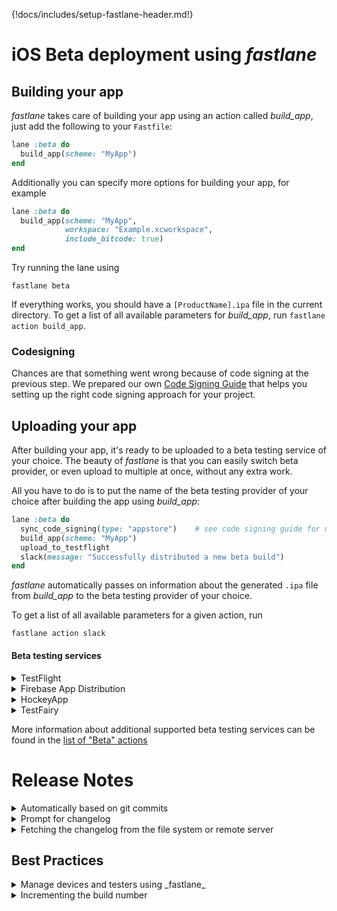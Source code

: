{!docs/includes/setup-fastlane-header.md!}

# iOS Beta deployment using _fastlane_

## Building your app

_fastlane_ takes care of building your app using an action called _build_app_, just add the following to your `Fastfile`:

```ruby
lane :beta do
  build_app(scheme: "MyApp")
end
```

Additionally you can specify more options for building your app, for example

```ruby
lane :beta do
  build_app(scheme: "MyApp",
            workspace: "Example.xcworkspace",
            include_bitcode: true)
end
```

Try running the lane using

```no-highlight
fastlane beta
```

If everything works, you should have a `[ProductName].ipa` file in the current directory. To get a list of all available parameters for _build_app_, run `fastlane action build_app`.

### Codesigning

Chances are that something went wrong because of code signing at the previous step. We prepared our own [Code Signing Guide](/codesigning/getting-started/) that helps you setting up the right code signing approach for your project.

## Uploading your app

After building your app, it's ready to be uploaded to a beta testing service of your choice. The beauty of _fastlane_ is that you can easily switch beta provider, or even upload to multiple at once, without any extra work.

All you have to do is to put the name of the beta testing provider of your choice after building the app using _build_app_:

```ruby
lane :beta do
  sync_code_signing(type: "appstore")    # see code signing guide for more information
  build_app(scheme: "MyApp")
  upload_to_testflight
  slack(message: "Successfully distributed a new beta build")
end
```

_fastlane_ automatically passes on information about the generated `.ipa` file from _build_app_ to the beta testing provider of your choice.

To get a list of all available parameters for a given action, run
```no-highlight
fastlane action slack
```

#### Beta testing services


<details markdown="1">
<summary>TestFlight</summary>

You can easily upload new builds to TestFlight (which is part of App Store Connect) using _fastlane_. To do so, just use the built-in `testflight` action after building your app

```ruby
lane :beta do
  # ...
  build_app
  upload_to_testflight
end
```

Some example use cases

```ruby
lane :beta do
  # ...
  build_app

  # Variant 1: Provide a changelog to your build
  upload_to_testflight(changelog: "Add rocket emoji")

  # Variant 2: Skip the "Waiting for processing" of the binary
  #   While this will speed up your build, it will not distribute
  #   the binary to your tests, nor set a changelog
  upload_to_testflight(skip_waiting_for_build_processing: true)
end
```

If you used `fastlane init` to setup _fastlane_, your Apple ID is stored in the `fastlane/Appfile`. You can also overwrite the username, using `upload_to_testflight(username: "bot@fastlane.tools")`.

To get a list of all available options, run

```no-highlight
fastlane action upload_to_testflight
```

With _fastlane_, you can also automatically manage your beta testers, check out the other actions available.

---
</details>

<details markdown="1">
<summary>Firebase App Distribution</summary>

Install the Firebase App Distribution plugin:

```no-highlight
fastlane add_plugin firebase_app_distribution
```

Authenticate with Firebase by running the `firebase_app_distribution_login` action (or using one of the other [authentication methods](https://firebase.google.com/docs/app-distribution/ios/distribute-fastlane#step_2_authenticate_with_firebase)):

```no-highlight
fastlane run firebase_app_distribution_login
```

Then add the `firebase_app_distribution` action to your lane:

```ruby
lane :beta do
  # ...
  build_app

  firebase_app_distribution(
    app: "1:123456789:ios:abcd1234",
    groups: "qa-team, trusted-testers"
  )
  # ...
end
```

For more information and options (such as adding release notes) see the full [Getting Started](https://firebase.google.com/docs/app-distribution/ios/distribute-fastlane) guide.

---
</details>

<details markdown="1">
<summary>HockeyApp</summary>

```ruby
lane :beta do
  # ...
  build_app
  hockey(api_token: "[insert_key_here]")
end
```

To get your API token, open [API Tokens in Account Settings](https://rink.hockeyapp.net/manage/auth_tokens). From there, you can find your existing API token, or create a new one. 

To get a list of all available options see the [`hockey` action docs](https://docs.fastlane.tools/actions/hockey/), or run 

```no-highlight
fastlane action hockey
```

</details>

<details markdown="1">
<summary>TestFairy</summary>

```ruby
lane :beta do
  # ...
  build_app

  testfairy(api_key: "[insert_key_here]")

  # Variant 1: Provide a changelog
  testfairy(api_key: "[insert_key_here]", 
            comment: "Add rocket emoji")

  # Variant 2: Specify tester groups
  testfairy(api_key: "[insert_key_here]", testers_groups: ["group1"])
end
```

To get a list of all available options, run

```no-highlight
fastlane action testfairy
```

More information about the service on [TestFairy.com](https://testfairy.com).
</details>

More information about additional supported beta testing services can be found in the [list of "Beta" actions](https://docs.fastlane.tools/actions/#beta)

# Release Notes

<details markdown="1">
<summary>Automatically based on git commits</summary>

Your changelog changes, so it doesn't make a lot of sense to store a static release note in the `Fastfile`.

```ruby
lane :beta do
  sync_code_signing
  build_app

  changelog_from_git_commits # this will generate the changelog based on your last commits
  upload_to_testflight
end
```

Get a list of all available options using `fastlane action changelog_from_git_commits`, here are some examples

```ruby
changelog_from_git_commits(
  between: ['7b092b3', 'HEAD'], # Optional, lets you specify a revision/tag range between which to collect commit info
  merge_commit_filtering: 'exclude_merges' # Optional, lets you filter out merge commits
)
```
---
</details>

<details markdown="1">
<summary>Prompt for changelog</summary>

You can automatically be asked for the changelog in your terminal using the `prompt` action:

```ruby
lane :beta do
  # Variant 1: Ask for a one line input
  changelog = prompt(text: "Changelog: ")

  # Variant 2: Ask for a multi-line input
  #   The user confirms their input by typing `END` and Enter
  changelog = prompt(
    text: "Changelog: ",
    multi_line_end_keyword: "END"
  )

  sync_code_signing
  build_app

  upload_to_testflight(changelog: changelog)
end
```

---
</details>

<details markdown="1">
<summary>Fetching the changelog from the file system or remote server</summary>

You can fetch values from anywhere in your `Fastfile`, including the file system and remote server

```ruby
lane :beta do
  # Variant 1: Read from file system
  #   note the `..`, since fastlane runs in the _fastlane_ directory
  changelog = File.read("../Changelog.txt")

  # Variant 2: Fetch data from a remote web server
  changelog = download(url: "https://lookatmycms.com/changelog.txt")

  sync_code_signing
  build_app

  upload_to_testflight(changelog: changelog)
end
```

---
</details>

## Best Practices

<details markdown="1">
<summary>Manage devices and testers using _fastlane_</summary>

<details markdown="1">
<summary>TestFlight</summary>

If you're using TestFlight you don't need to worry about UDIDs of your devices. Instead you just maintain a list of testers based on their Apple ID email address.

_fastlane_ supports automatically registering devices using different approaches

##### [boarding](https://github.com/fastlane/boarding#readme)

[boarding](https://github.com/fastlane/boarding#readme) allows you set up a registration page for your beta testers, so they can enter their email address and start testing your application.

![/img/getting-started/ios/boarding-screenshot.png](/img/getting-started/ios/boarding-screenshot.png)

Check out the [boarding GitHub repo](https://github.com/fastlane/boarding#readme) for more information.

##### pilot

_pilot_ is automatically installed with _fastlane_, you can use it to register individual testers to TestFlight

```no-highlight
# Register a new external tester
fastlane pilot add email@invite.com

# Register a new external tester and add them to your app
fastlane pilot add email@invite.com -a com.app.name
```
---

</details>

<details markdown="1">
<summary>Third party beta testing services</summary>

If you're using a third party beta testing service, you'll need to manage your registered devices and their UDIDs. _fastlane_ already supports device registrations and updating provisioning profiles out of the box. 

```ruby
lane :beta do
  # Before calling match, we make sure all our devices are registered on the Apple Developer Portal
  register_devices(devices_file: "devices.txt")

  # After registering the new devices, we'll make sure to update the provisioning profile if necessary
  # Note how we make sure to pass "adhoc" to get and use a provisioning profile for Ad Hoc distribution
  sync_code_signing(force_for_new_devices: true, type: "adhoc")
  build_app
  # ...
end
```

The `devices.txt` should look like this:
```no-highlight
Device ID Device Name
A123456789012345678901234567890123456789  DeviceName1
B123456789012345678901234567890123456789  DeviceName2
```

</details>
</details>

<details markdown="1">
<summary>Incrementing the build number</summary>

Depending on the beta testing service you use, you'll have to increment the build number each time you upload a new build. This is a requirement for TestFlight for example.

To do so, there are some built-in fastlane actions available, here are some examples

#### Fetching the latest build number from TestFlight

The code sample below will use the latest build number from TestFlight and temporarily set it. 

```ruby
lane :beta do
  increment_build_number(
    build_number: latest_testflight_build_number + 1,
    xcodeproj: "Example.xcodeproj"
  )
end
```

#### Committing the build number to version control

The code sample below will increment the build number and commit the project changes to version control.

```ruby
lane :beta do
  # Ensure that your git status is not dirty
  ensure_git_status_clean

  # Increment the build number (not the version number)
  # Providing the xcodeproj is optional
  increment_build_number(xcodeproj: "Example.xcodeproj")

  # Commit the version bump
  commit_version_bump(xcodeproj: "Example.xcodeproj")

  # Add a git tag for this build. This will automatically
  # use an appropriate git tag name
  add_git_tag

  # Push the new commit and tag back to your git remote
  push_to_git_remote
end
```


For all the steps above, there are more parameters available, run the following to get a full list:

```no-highlight
fastlane action [action_name]
```

#### Use the number of commits

This isn't recommended, however some teams prefer this approach. You can use the number of commits of the current branch (via [`number_of_commits`](https://docs.fastlane.tools/actions/number_of_commits/)) as the build number. This will only work if you always run the build on the same branch.

```ruby
lane :beta do
  increment_build_number(build_number: number_of_commits)
end
```

---

</details>
